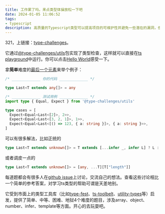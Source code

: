 ```yaml
---
title: 工作累了吗，来点类型体操放松一下吧
date: 2024-01-05 11:06:52
tags:
- typescript
description: 高质量的Typescript类型可以提高项目的可维护性并避免一些潜在的漏洞，但提升这方面的能力很不容易，type challenges就是一个极佳的练习场。
---
```

321，上链接：[type-challenges](https://github.com/type-challenges/type-challenges)。

它通过[@type-challenges/utils](https://www.npmjs.com/package/@type-challenges/utils?activeTab=code)包实现了类型检查，这样就可以直接在[ts playground](https://www.typescriptlang.org/play)中运行。你可以点击[Hello World](https://tsch.js.org/13/play/zh-CN)感受一下。

拿**简单**难度的[最后一个元素](https://github.com/type-challenges/type-challenges/blob/main/questions/00015-medium-last/README.zh-CN.md)来举个例子：
```typescript
/* _____________ 你的代码 _____________ */

type Last<T extends any[]> = any

/* _____________ 测试用例 _____________ */
import type { Equal, Expect } from '@type-challenges/utils'

type cases = [
  Expect<Equal<Last<[2]>, 2>>,
  Expect<Equal<Last<[3, 2, 1]>, 1>>,
  Expect<Equal<Last<[() => 123, { a: string }]>, { a: string }>>,
]
```

可以有很多解法，比如正统的
```typescript
type Last<T extends unknown[]> = T extends [...infer _, infer L] ? L : never
```
或者调皮一点的
```typescript
type Last<T extends unknown[]> = [any, ...T][T["length"]]
```

每道题都会有很多人在[github issue](https://github.com/type-challenges/type-challenges/issues?q=label%3A15+label%3Aanswer+sort%3Areactions-%2B1-desc)上讨论，交流自己的想法。查看这些讨论相比一个简单的参考答案，对学习ts类型的帮助可谓是天差地别。

它受到市面上的类型工具库（比如[type-fest](https://github.com/sindresorhus/type-fest)、[ts-toolbelt](https://github.com/millsp/ts-toolbelt)、[utility-types](https://github.com/piotrwitek/utility-types)等）启发，提供了简单、中等、困难、地狱4个难度的题目，涉及array、object、number、infer、template等方面。开心的去玩耍吧。

